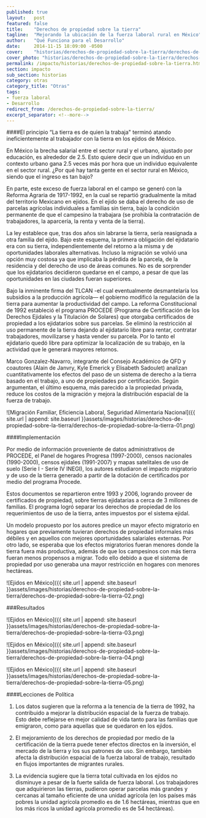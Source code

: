 ```yaml
---
published: true
layout:   post
featured: false
title:    "Derechos de propiedad sobre la tierra"
tagline:  "Mejorando la ubicación de la fuerza laboral rural en México"
author:   "Qué Funciona para el Desarrollo"
date:     2014-11-15 18:09:00 -0500
cover:    "historias/derechos-de-propiedad-sobre-la-tierra/derechos-de-propiedad-sobre-la-tierra-cover.jpg"
cover_photo: "historias/derechos-de-propiedad-sobre-la-tierra/derechos-de-propiedad-sobre-la-tierra-cover.jpg"
permalink: /impacto/historias/derechos-de-propiedad-sobre-la-tierra.html
section: impacto
sub_section: historias
category: otras
category_title: "Otras"
tags:
- fuerza laboral
- Desarrollo
redirect_from: /derechos-de-propiedad-sobre-la-tierra/
excerpt_separator: <!--more-->
---
```


####El principio “La tierra es de quien la trabaja" terminó atando ineficientemente al trabajador con la tierra en los ejidos de México.

<!--more-->

En México la brecha salarial entre el sector rural y el urbano, ajustado por educación, es alrededor de 2.5. Esto quiere decir que un individuo en un contexto urbano gana 2.5 veces más por hora que un individuo equivalente en el sector rural. ¿Por qué hay tanta gente en el sector rural en México, siendo que el ingreso es tan bajo?

En parte, este exceso de fuerza laboral en el campo se generó con la Reforma Agraria de 1917-1992, en la cual se repartió gradualmente la mitad del territorio Mexicano en ejidos. En el ejido se daba el derecho de uso de parcelas agrícolas individuales a familias sin tierra, bajo la condición permanente de que el campesino la trabajara (se prohibía la contratación de trabajadores, la aparcería, la renta y venta de la tierra).

La ley establece que, tras dos años sin labrarse la tierra, sería reasignada a otra familia del ejido. Bajo este esquema, la primera obligación del ejidatario era con su tierra, independientemente del retorno a la misma y de oportunidades laborales alternativas. Incluso la migración se volvió una opción muy costosa ya que implicaba la pérdida de la parcela, de la residencia y del derecho de uso de áreas comunes. No es de sorprender que los ejidatarios decidieron quedarse en el campo, a pesar de que las oportunidades en las ciudades fueran superiores.

Bajo la inminente firma del TLCAN -el cual eventualmente desmantelaría los subsidios a la producción agrícola— el gobierno modificó la regulación de la tierra para aumentar la productividad del campo. La reforma Constitucional de 1992 estableció el programa PROCEDE (Programa de Certificación de los Derechos Ejidales y la Titulación de Solares) que otorgaba certificados de propiedad a los ejidatarios sobre sus parcelas. Se eliminó la restricción al uso permanente de la tierra dejando al ejidatario libre para rentar, contratar trabajadores, movilizarse y hasta vender su parcela. Por lo tanto el ejidatario quedó libre para optimizar la localización de su trabajo, en la actividad que le generará mayores retornos.

Marco Gonzalez-Navarro, integrante del Consejo Académico de QFD y coautores (Alain de Janvry, Kyle Emerick y Elisabeth Sadoulet) analizan cuantitativamente los efectos del paso de un sistema de derecho a la tierra basado en el trabajo, a uno de propiedades por certificación. Según argumentan, el último esquema, más parecido a la propiedad privada, reduce los costos de la migración y mejora la distribución espacial de la fuerza de trabajo.

![Migración Familiar, Eficiencia Laboral, Seguridad Alimentaria Nacional]({{ site.url | append: site.baseurl }}assets/images/historias/derechos-de-propiedad-sobre-la-tierra/derechos-de-propiedad-sobre-la-tierra-01.png)

####Implementación

Por medio de información proveniente de datos administrativos de PROCEDE, el Panel de hogares Progresa (1997-2000), censos nacionales (1990-2000), censos ejidales (1991-2007) y mapas satelitales de uso de suelo (Serie I - Serie IV INEGI), los autores estudiaron el impacto migratorio y de uso de la tierra generado a partir de la dotación de certificados por medio del programa Procede.

Estos documentos se repartieron entre 1993 y 2006, logrando proveer de certificados de propiedad, sobre tierras ejidatarias a cerca de 3 millones de familias. El programa logró separar los derechos de propiedad de los requerimientos de uso de la tierra, antes impuestos por el sistema ejidal.

Un modelo propuesto por los autores predice un mayor efecto migratorio en hogares que previamente tuvieran derechos de propiedad informales más débiles y en aquellos con mejores oportunidades salariales externas. Por otro lado, se esperaba que los efectos migratorios fueran menores donde la tierra fuera más productiva, además de que los campesinos con más tierra fueran menos propensos a migrar. Todo ello debido a que el sistema de propiedad por uso generaba una mayor restricción en hogares con menores hectáreas.

![Ejidos en México]({{ site.url | append: site.baseurl }}assets/images/historias/derechos-de-propiedad-sobre-la-tierra/derechos-de-propiedad-sobre-la-tierra-02.png)

###Resultados


![Ejidos en México]({{ site.url | append: site.baseurl }}assets/images/historias/derechos-de-propiedad-sobre-la-tierra/derechos-de-propiedad-sobre-la-tierra-03.png)

![Ejidos en México]({{ site.url | append: site.baseurl }}assets/images/historias/derechos-de-propiedad-sobre-la-tierra/derechos-de-propiedad-sobre-la-tierra-04.png)

![Ejidos en México]({{ site.url | append: site.baseurl }}assets/images/historias/derechos-de-propiedad-sobre-la-tierra/derechos-de-propiedad-sobre-la-tierra-05.png)

####Lecciones de Política

1. Los datos sugieren que la reforma a la tenencia de la tierra de 1992, ha contribuido a mejorar la distribución espacial de la fuerza de trabajo. Esto debe reflejarse en mejor calidad de vida tanto para las familias que emigraron, como para aquellas que se quedaron en los ejidos.

2. El mejoramiento de los derechos de propiedad por medio de la certificación de la tierra puede tener efectos directos en la inversión, el mercado de la tierra y los sus patrones de uso. Sin embargo, también afecta la distribución espacial de la fuerza laboral de trabajo, resultado en flujos importantes de migrantes rurales.

3. La evidencia sugiere que la tierra total cultivada en los ejidos no disminuye a pesar de la fuerte salida de fuerza laboral. Los trabajadores que adquirieron las tierras, pudieron operar parcelas más grandes y cercanas al tamaño eficiente de una unidad agrícola (en los países más pobres la unidad agrícola promedio es de 1.6 hectáreas, mientras que en los más ricos la unidad agrícola promedio es de 54 hectáreas).
